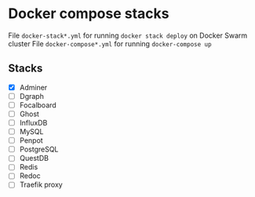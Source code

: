 # Docker compose stacks

File `docker-stack*.yml` for running `docker stack deploy` on Docker Swarm cluster
File `docker-compose*.yml` for running `docker-compose up`

## Stacks

- [x] Adminer
- [ ] Dgraph
- [ ] Focalboard
- [ ] Ghost
- [ ] InfluxDB
- [ ] MySQL
- [ ] Penpot
- [ ] PostgreSQL
- [ ] QuestDB
- [ ] Redis
- [ ] Redoc
- [ ] Traefik proxy

